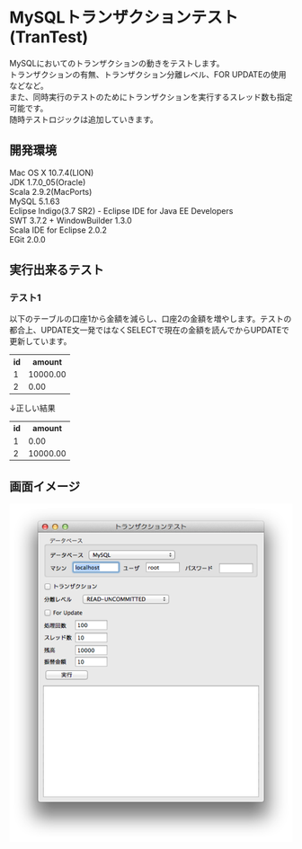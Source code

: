 MySQLトランザクションテスト(TranTest)
=====================================
MySQLにおいてのトランザクションの動きをテストします。  
トランザクションの有無、トランザクション分離レベル、FOR UPDATEの使用などなど。  
また、同時実行のテストのためにトランザクションを実行するスレッド数も指定可能です。  
随時テストロジックは追加していきます。  

開発環境
--------
Mac OS X 10.7.4(LION)  
JDK 1.7.0_05(Oracle)  
Scala 2.9.2(MacPorts)  
MySQL 5.1.63  
Eclipse Indigo(3.7 SR2) - Eclipse IDE for Java EE Developers  
SWT 3.7.2 + WindowBuilder 1.3.0  
Scala IDE for Eclipse 2.0.2  
EGit 2.0.0  

実行出来るテスト
----------------
### テスト1 ###
以下のテーブルの口座1から金額を減らし、口座2の金額を増やします。テストの都合上、UPDATE文一発ではなくSELECTで現在の金額を読んでからUPDATEで更新しています。  
<table>
<tr>
<th>id</th><th>amount</th>
</tr>
<tr>
<td>1</td>
<td>10000.00</td>
</tr>
<tr>
<td>2</td>
<td>0.00</td>
</tr>
</table>
↓正しい結果  
<table>
<tr>
<th>id</th><th>amount</th>
</tr>
<tr>
<td>1</td>
<td>0.00</td>
</tr>
<tr>
<td>2</td>
<td>10000.00</td>
</tr>
</table>

画面イメージ
------------
![画面イメージ](Screenshot1.png)
